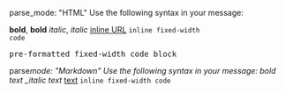 parse_mode: "HTML"
Use the following syntax in your message:

<b>bold</b>, <strong>bold</strong>
<i>italic</i>, <em>italic</em>
<a href="https://rare.fyi/faqs/">inline URL</a>
<code>inline fixed-width code</code>

<pre>pre-formatted fixed-width code block</pre>

parse*mode: "Markdown"
Use the following syntax in your message:
*bold text*
\_italic text*
[text](http://www.example.com/)
`inline fixed-width code`

<!-- Ref https://core.telegram.org/bots/api#sendmessage -->
